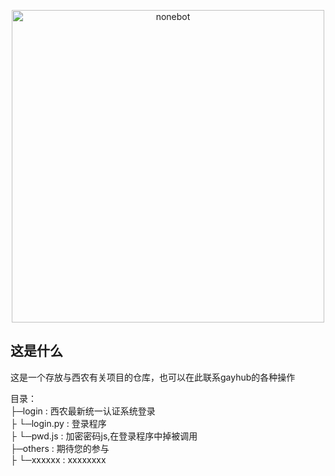 
<p align="center">
  <a href="https://github.com/yzyyz1387/nwafu"><img src="https://socialify.git.ci/yzyyz1387/nwafu/image?font=Inter&language=1&name=1&owner=1&pattern=Circuit%20Board&theme=Light" width="500" height="auto" alt="nonebot"></a>
</p>

## 这是什么
这是一个存放与西农有关项目的仓库，也可以在此联系gayhub的各种操作

目录：  
├─login : 西农最新统一认证系统登录  
├   └─login.py : 登录程序  
├   └─pwd.js :  加密密码js,在登录程序中掉被调用  
├─others : 期待您的参与  
├   └─xxxxxx : xxxxxxxx  
